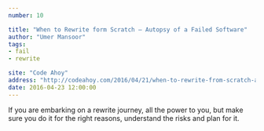 ```yaml
---
number: 10

title: "When to Rewrite form Scratch — Autopsy of a Failed Software"
author: "Umer Mansoor"
tags:
- fail
- rewrite

site: "Code Ahoy"
address: "http://codeahoy.com/2016/04/21/when-to-rewrite-from-scratch-autopsy-of-a-failed-software/"
date: 2016-04-23 12:00:00
---
```


If you are embarking on a rewrite journey, all the power to you, but make sure you do it for the right reasons, understand the risks and plan for it.
